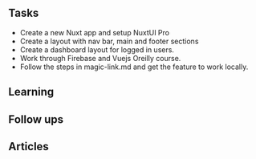 
## Tasks

- Create a new Nuxt app and setup NuxtUI Pro
- Create a layout with nav bar, main and footer sections
- Create a dashboard layout for logged in users.
- Work through Firebase and Vuejs Oreilly course.
- Follow the steps in magic-link.md and get the feature to work locally.

## Learning


## Follow ups


## Articles

